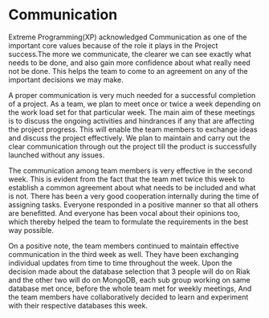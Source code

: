 # Communication

Extreme Programming(XP) acknowledged Communication as one of the important core values because of the role it plays in the 
Project success.The more we communicate, the clearer we can see exactly what needs to be done, and also gain more confidence 
about what really need not be done. This helps the team to come to an agreement on any of the important decisions we may make.

A proper communication is very much needed for a successful completion of a project. As a team, we plan to meet once or twice 
a week depending on the work load set for that particular week. The main aim of these meetings is to discuss the ongoing 
activities and hindrances if any that are affecting the project progress. This will enable the team members to exchange ideas 
and discuss the project effectively. We plan to maintain and carry out the clear communication through out the project till the product is successfully launched without any issues.

The communication among team members is very effective in the second week. This is evident from the fact that the team met 
twice this week to establish a common agreement about what needs to be included and what is not. There has been a very good 
cooperation internally during the time of assigning tasks. Everyone responded in a positive manner so that all others are 
benefitted. And everyone has been vocal about their opinions too, which thereby helped the team to formulate the requirements 
in the best way possible.

On a positive note, the team members continued to maintain effective communication in the third week as well. They have been exchanging individual updates from time to time throughout the week. Upon the decision made about the database selection that 3 people will do on Riak and the other two will do on MongoDB, each sub group working on same database met once, before the whole team met for weekly meetings, And the team members have collaboratively decided to learn and experiment with their respective databases this week.
